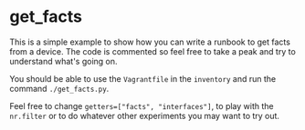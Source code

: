 get\_facts
==========

This is a simple example to show how you can write a runbook to get facts from a device. The code is commented so feel free to take a peak and try to understand what's going on.

You should be able to use the `Vagrantfile` in the `inventory` and run the command `./get_facts.py`.

Feel free to change `getters=["facts", "interfaces"]`, to play with the `nr.filter` or to do whatever other experiments you may want to try out.
